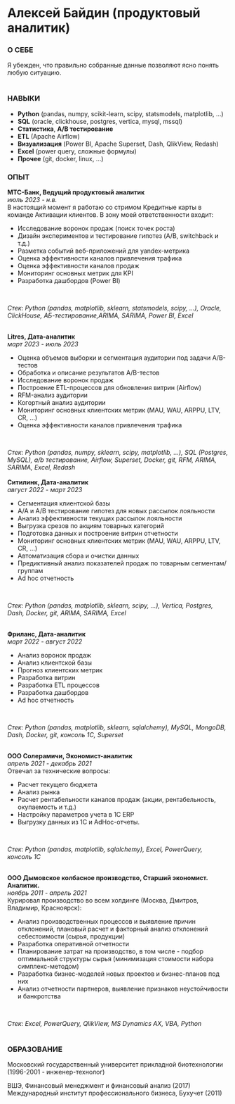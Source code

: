 # Алексей Байдин (продуктовый аналитик)

### О СЕБЕ
Я убежден, что правильно собранные данные позволяют ясно понять любую ситуацию.
<br>
<br>

### НАВЫКИ
- **Python** (pandas, numpy, scikit-learn, scipy, statsmodels, matplotlib, ...)
- **SQL** (oracle, clickhouse, postgres, vertica, mysql, mssql)
- **Статистика**, **A/B тестирование**
- **ETL** (Apache Airflow)
- **Визуализация** (Power BI, Apache Superset, Dash, QlikView, Redash)
- **Excel** (power query, сложные формулы)
- **Прочее** (git, docker, linux, ...)

### ОПЫТ
**МТС-Банк, Ведущий продуктовый аналитик**<br>
*июль 2023 - н.в.*<br>
В настоящий момент я работаю со стримом Кредитные карты в команде Активации клиентов. В зону моей ответственности входит:

- Исследование воронок продаж (поиск точек роста)
- Дизайн экспериментов и тестирование гипотез (A/B, switchback и т.д.)
- Разметка событий веб-приложений для yandex-метрика
- Оценка эффективности каналов привлечения трафика
- Оценка эффективности каналов продаж
- Мониторинг основных метрик для KPI
- Разработка дашбордов (Power BI)
<br>

*Стек: Python (pandas, matplotlib, sklearn, statsmodels, scipy, ...), Oracle, ClickHouse, АБ-тестирование,ARIMA, SARIMA, Power BI, Excel*
<br>
<br>

**Litres, Дата-аналитик**<br>
*март 2023 - июль 2023*<br>
- Оценка объемов выборки и сегментация аудитории под задачи A/B-тестов
- Обработка и описание результатов A/B-тестов
- Исследование воронок продаж
- Построение ETL-процессов для обновления витрин (Airflow)
- RFM-анализ аудитории
- Когортный анализ аудитории
- Мониторинг основных клиентских метрик (MAU, WAU, ARPPU, LTV, CR, …)
- Оценка эффективности каналов привлечения трафика
<br>

*Стек: Python (pandas, numpy, sklearn, scipy, matplotlib, …), SQL (Postgres, MySQL), a/b тестирование, Airflow, Superset, Docker, git, RFM, ARIMA, SARIMA, Excel, Redash*
<br>
<br>
**Ситилинк, Дата-аналитик**<br>
*август 2022 - март 2023*<br>
- Сегментация клиентской базы
- A/A и A/B тестирование гипотез для новых рассылок лояльности
- Анализ эффективности текущих рассылок лояльности
- Выгрузка срезов по акциям товарных категорий
- Подготовка данных и построение витрин отчетности
- Мониторинг основных клиентских метрик (MAU, WAU, ARPPU, LTV, CR, …)
- Автоматизация сбора и очистки данных
- Предиктивный анализ показателей продаж по товарным сегментам/группам
- Ad hoc отчетность
<br>

*Стек: Python (pandas, matplotlib, sklearn, scipy, ...), Vertica, Postgres, Dash, Docker, git, ARIMA, SARIMA, Excel*
<br>
<br>

**Фриланс, Дата-аналитик**<br>
*март 2022 - август 2022*<br>
- Анализ воронок продаж
- Анализ клиентской базы
- Прогноз клиентских метрик
- Разработка витрин
- Разработка ETL процессов
- Разработка дашбордов
- Ad hoc отчетность
<br>

*Стек: Python (pandas, matplotlib, sklearn, sqlalchemy), MySQL, MongoDB, Dash,  Docker, git, консоль 1С, Superset*
<br>
<br>

**ООО Солерамичи, Экономист-аналитик**<br>
*апрель 2021 - декабрь 2021*<br>
Отвечал за технические вопросы: 
- Расчет текущего бюджета 
- Анализ рынка
- Расчет рентабельности каналов продаж (акции, рентабельность, окупаемость и т.д.)
- Настройку параметров учета в 1С ERP
- Выгрузку данных из 1С и AdHoc-отчеты.
<br>

*Стек: Python (pandas, matplotlib, sqlalchemy), Excel, PowerQuery, консоль 1C*
<br>
<br>

**ООО Дымовское колбасное производство, Старший экономист. Аналитик.**<br>
*ноябрь 2011 - апрель 2021*<br>
Курировал производство во всем холдинге (Москва, Дмитров, Владимир, Красноярск): 
- Анализ производственных процессов и выявление причин отклонений, плановый расчет и факторный анализ отклонений себестоимости (сырья, продукции)
- Разработка оперативной отчетности
- Планирование затрат на производство, в том числе - подбор оптимальной структуры сырья (минимизация стоимости набора симплекс-методом)
- Разработка бизнес-моделей новых проектов и бизнес-планов под них
- Анализ отчетности партнеров, выявление признаков неустойчивости и банкротства
<br>

*Стек: Excel, PowerQuery, QlikView, MS Dynamics AX, VBA, Python*
<br>
<br>

### ОБРАЗОВАНИЕ
Московский государственный университет прикладной биотехнологии (1996-2001 - инженер-технолог)

ВШЭ, Финансовый менеджмент и финансовый анализ (2017)
Международный институт профессионального бизнеса, Бухучет (2011)